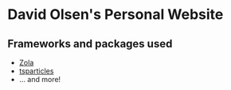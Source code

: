 # David Olsen's Personal Website


## Frameworks and packages used

- [Zola](https://getzola.org/)
- [tsparticles](https://github.com/matteobruni/tsparticles)
- ... and more!
